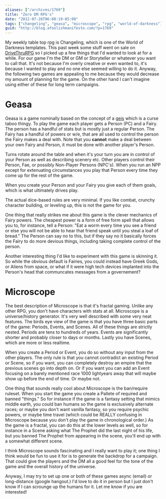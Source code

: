 ```yaml
---
aliases: ["/archives/1769"]
title: "Zero DM RPG's"
date: "2012-07-28T06:00:19-05:00"
tags: ["changeling", "geasa", "microscope", "rpg", "world-of-darkness"]
guid: "http://blog.afoolishmanifesto.com/?p=1769"
---
```

My weekly table top rpg is Changeling, which is one of the World of Darkness templates. This past week some stuff went on sale on [DriveThruRPG](http://rpg.drivethrustuff.com/) so I picked up a few things that I'd wanted to look at for a while. For our game I'm the DM or GM or Storyteller or whatever you want to call that. It's not because I'm overly creative or even wanted to, it's because I wanted to play and no one else seemed willing to do it. Anyway, the following two games are appealing to me because they would decrease my amount of planning for the game. On the other hand I can't imagine using either of these for long term campaigns.

# Geasa

Geasa is a game nominally based on the concept of a [geis](http://en.wikipedia.org/wiki/Geis) which is a curse taboo thingy. To play the game each player gets a Person (PC) and a Fairy. The person has a handful of stats but is mostly just a regular Person. The Fairy has a handful of powers or w/e, that are all used to control the person the Fairy makes a deal with. Note that you **cannot** make a deal between your own Fairy and Person, it must be done with another player's Person.

Turns rotate around the table and when it's your turn you are in control of your Person as well as describing scenery etc. Other players control their Person, Fae, or possibly Non-Player Persons (NPC's). When you run an NPP except for extenuating circumstances you play that Person every time they come up for the rest of the game.

When you create your Person and your Fairy you give each of them goals, which is what ultimately drives play.

The actual dice-based rules are very minimal. If you like combat, crunchy character building, or leveling up, this is not the game for you.

One thing that really strikes me about this game is the clever mechanics of Fairy powers. The cheapest power is a form of free form spell that allows you to, for instance, tell a Person: "Eat a worm every time you see a friend or else you will not be able to hear that friend speak until you steal a loaf of bread." The Person can say no to this, but if they say no it basically forces the Fairy to do more devious things, including taking complete control of the person.

Another interesting thing I'd like to experiment with this game is skinning it. So while the obvious default is Fairies, you could instead have Greek Gods, or Aliens from space, or what if it were high tech devices implanted into the Person's head that communcates messages from a governement?

# Microscope

The best description of Microscope is that it's fractal gaming. Unlike any other RPG, you don't have characters with stats at all. Microscope is a universe/history generator. It's very well described with some very neat features. The birds eye view of the game is that you have three basic parts of the game: Periods, Events, and Scenes. All of these things are strictly nested. Periods are tens to hundreds of years. Events are significantly shorter and probably closer to days or months. Lastly you have Scenes, which are more or less realtime.

When you create a Period or Event, you do so without any input from the other players. The only rule is that you cannot contradict an existing Period or Scene, so if you want, you can completely destroy an empire that the previous scenes go into depth on. Or if you want you can add an Event focusing on a barely mentioned race 1000 lightyears away that will maybe show up before the end of time. Or maybe not.

One thing that sounds really cool about Microscope is the ban/require ruleset. When you start the game you create a Pallete of required and banned "things." So for instance if the game is a fantasy setting that mimics middle earth, you could ban humans so the game is exclusively alternate races; or maybe you don't want vanilla fantasy, so you require psychic powers, or maybe time travel (which could be REALLY confusing in Microscope because you don't play the game in chronological order.) As the game is a fractal, you can do this at the lower levels as well, so for instance in a Scene asking what The Prophet did the last night of his life, but you banned The Prophet from appearing in the scene, you'll end up with a somewhat different scene.

I think Microscope sounds fascinating and I really want to play it; one thing I think would be fun to use it for is to generate the backdrop for a campaign. That could give the players and the DM all a good feel for the tone of the game and the overall history of the universe.

Anyway, I may try to set up one or both of these games async (email) or long-distance (google hangout.) I'd love to do it in person but I just don't know if I can scrounge up the humans for it. Let me know if you are interested!
